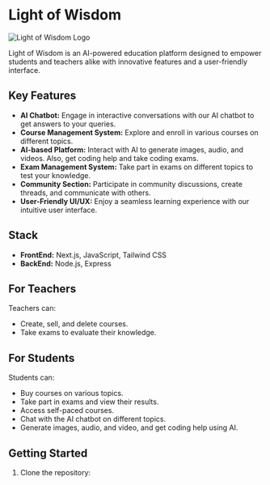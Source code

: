 # Light of Wisdom
![Light of Wisdom Logo](https://your-website.com/logo.png)

Light of Wisdom is an AI-powered education platform designed to empower students and teachers alike with innovative features and a user-friendly interface.

## Key Features
- **AI Chatbot:** Engage in interactive conversations with our AI chatbot to get answers to your queries.
- **Course Management System:** Explore and enroll in various courses on different topics.
- **AI-based Platform:** Interact with AI to generate images, audio, and videos. Also, get coding help and take coding exams.
- **Exam Management System:** Take part in exams on different topics to test your knowledge.
- **Community Section:** Participate in community discussions, create threads, and communicate with others.
- **User-Friendly UI/UX:** Enjoy a seamless learning experience with our intuitive user interface.

## Stack
- **FrontEnd:** Next.js, JavaScript, Tailwind CSS
- **BackEnd:** Node.js, Express

## For Teachers
Teachers can:
- Create, sell, and delete courses.
- Take exams to evaluate their knowledge.

## For Students
Students can:
- Buy courses on various topics.
- Take part in exams and view their results.
- Access self-paced courses.
- Chat with the AI chatbot on different topics.
- Generate images, audio, and video, and get coding help using AI.

## Getting Started
1. Clone the repository:
